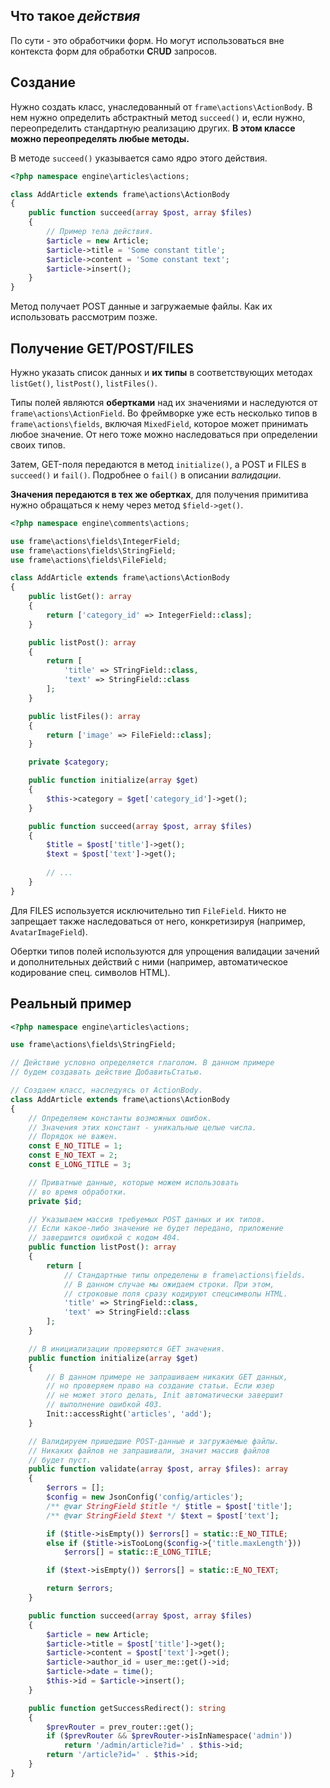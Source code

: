 ## Что такое *действия*

По сути - это обработчики форм. Но могут использоваться вне контекста форм для обработки **C**R**UD** запросов.

## Создание

Нужно создать класс, унаследованный от `frame\actions\ActionBody`. В нем нужно определить абстрактный метод `succeed()` и, если нужно, переопределить стандартную реализацию других. **В этом классе можно переопределять любые методы.**

В методе `succeed()` указывается само ядро этого действия.

```php
<?php namespace engine\articles\actions;

class AddArticle extends frame\actions\ActionBody
{
    public function succeed(array $post, array $files)
    {
        // Пример тела действия.
        $article = new Article;
        $article->title = 'Some constant title';
        $article->content = 'Some constant text';
        $article->insert();
    }
}
```

Метод получает POST данные и загружаемые файлы. Как их использовать рассмотрим позже.

## Получение GET/POST/FILES

Нужно указать список данных и **их типы** в соответствующих методах `listGet()`, `listPost()`, `listFiles()`.

Типы полей являются **обертками** над их значениями и наследуются от `frame\actions\ActionField`. Во фреймворке уже есть несколько типов в `frame\actions\fields`, включая `MixedField`, которое может принимать любое значение. От него тоже можно наследоваться при определении своих типов.

Затем, GET-поля передаются в метод `initialize()`, а POST и FILES в `succeed()` и `fail()`. Подробнее о `fail()` в описании *валидации*. 

**Значения передаются в тех же обертках**, для получения примитива нужно обращаться к нему через метод `$field->get()`.

```php
<?php namespace engine\comments\actions;

use frame\actions\fields\IntegerField;
use frame\actions\fields\StringField;
use frame\actions\fields\FileField;

class AddArticle extends frame\actions\ActionBody
{
    public listGet(): array
    {
        return ['category_id' => IntegerField::class];
    }

    public listPost(): array
    {
        return [
            'title' => STringField::class,
            'text' => StringField::class
        ];
    }

    public listFiles(): array
    {
        return ['image' => FileField::class];
    }

    private $category;

    public function initialize(array $get)
    {
        $this->category = $get['category_id']->get();
    }

    public function succeed(array $post, array $files)
    {
        $title = $post['title']->get();
        $text = $post['text']->get();
        
        // ...   
    }
}
```

Для FILES используется исключительно тип `FileField`. Никто не запрещает также наследоваться от него, конкретизируя (например, `AvatarImageField`).

Обертки типов полей используются для упрощения валидации зачений и дополнительных действий с ними (например, автоматическое кодирование спец. символов HTML).

## Реальный пример

```php
<?php namespace engine\articles\actions;

use frame\actions\fields\StringField;

// Действие условно определяется глаголом. В данном примере
// будем создавать действие ДобавитьСтатью.

// Создаем класс, наследуясь от ActionBody.
class AddArticle extends frame\actions\ActionBody
{
    // Определяем константы возможных ошибок.
    // Значения этих констант - уникальные целые числа.
    // Порядок не важен.
    const E_NO_TITLE = 1;
    const E_NO_TEXT = 2;
    const E_LONG_TITLE = 3;

    // Приватные данные, которые можем использовать
    // во время обработки.
    private $id;

    // Указываем массив требуемых POST данных и их типов.
    // Если какое-либо значение не будет передано, приложение
    // завершится ошибкой с кодом 404.
    public function listPost(): array
    {
        return [
            // Стандартные типы определены в frame\actions\fields.
            // В данном случае мы ожидаем строки. При этом,
            // строковые поля сразу кодируют спецсимволы HTML.
            'title' => StringField::class,
            'text' => StringField::class
        ];
    }

    // В инициализации проверяются GET значения.
    public function initialize(array $get)
    {
        // В данном примере не запрашиваем никаких GET данных,
        // но проверяем право на создание статьи. Если юзер
        // не может этого делать, Init автоматически завершит
        // выполнение ошибкой 403.
        Init::accessRight('articles', 'add');
    }

    // Валидируем пришедшие POST-данные и загружаемые файлы.
    // Никаких файлов не запрашивали, значит массив файлов
    // будет пуст.
    public function validate(array $post, array $files): array
    {
        $errors = [];
        $config = new JsonConfig('config/articles');
        /** @var StringField $title */ $title = $post['title'];
        /** @var StringField $text */ $text = $post['text'];

        if ($title->isEmpty()) $errors[] = static::E_NO_TITLE;
        else if ($title->isTooLong($config->{'title.maxLength'})) 
            $errors[] = static::E_LONG_TITLE;

        if ($text->isEmpty()) $errors[] = static::E_NO_TEXT;

        return $errors;
    }

    public function succeed(array $post, array $files)
    {
        $article = new Article;
        $article->title = $post['title']->get();
        $article->content = $post['text']->get();
        $article->author_id = user_me::get()->id;
        $article->date = time();
        $this->id = $article->insert();
    }

    public function getSuccessRedirect(): string
    {
        $prevRouter = prev_router::get();
        if ($prevRouter && $prevRouter->isInNamespace('admin'))
            return '/admin/article?id=' . $this->id;
        return '/article?id=' . $this->id;
    }
}
```
